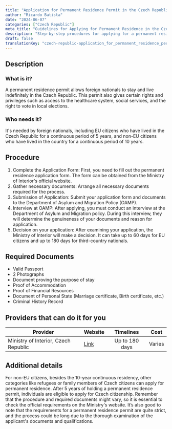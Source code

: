 ```yaml
---
title: "Application for Permanent Residence Permit in the Czech Republic"
author: "Ricardo Batista"
date: "2024-06-07"
categories: ["Czech Republic"]
meta_title: "Guidelines for Applying for Permanent Residence in the Czech Republic"
description: "Step-by-step procedures for applying for a permanent residence permit in the Czech Republic."
draft: false
translationKey: "czech-republic-application_for_permanent_residence_permit"
---
```


## Description
### What is it?
A permanent residence permit allows foreign nationals to stay and live indefinitely in the Czech Republic. This permit also gives certain rights and privileges such as access to the healthcare system, social services, and the right to vote in local elections.
### Who needs it?
It's needed by foreign nationals, including EU citizens who have lived in the Czech Republic for a continuous period of 5 years, and non-EU citizens who have lived in the country for a continuous period of 10 years.

## Procedure
1. Complete the Application Form: First, you need to fill out the permanent residence application form. The form can be obtained from the Ministry of Interior's official website. 
2. Gather necessary documents: Arrange all necessary documents required for the process. 
3. Submission of Application: Submit your application form and documents to the Department of Asylum and Migration Policy (OAMP). 
4. Interview at OAMP: After applying, you must conduct an interview at the Department of Asylum and Migration policy. During this interview, they will determine the genuineness of your documents and reason for application.
5. Decision on your application: After examining your application, the Ministry of Interior will make a decision. It can take up to 60 days for EU citizens and up to 180 days for third-country nationals.

## Required Documents
- Valid Passport
- 2 Photographs
- Document proving the purpose of stay
- Proof of Accommodation
- Proof of Financial Resources
- Document of Personal State (Marriage certificate, Birth certificate, etc.)
- Criminal History Record

## Providers that can do it for you

| Provider        |     Website     |     Timelines    |       Cost      |
| --------------- | --------------- |  :-------------: | :-------------: |
| Ministry of Interior, Czech Republic |  [Link](https://www.mvcr.cz) | Up to 180 days |        Varies       |

## Additional details
For non-EU citizens, besides the 10-year continuous residency, other categories like refugees or family members of Czech citizens can apply for permanent residence. After 5 years of holding a permanent residence permit, individuals are eligible to apply for Czech citizenship.
Remember that the procedure and required documents might vary, so it is essential to check the official requirements on the Ministry's website. It’s also good to note that the requirements for a permanent residence permit are quite strict, and the process could be long due to the thorough examination of the applicant's documents and qualifications.